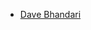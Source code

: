 <!--
    Guidelines:
        1. Do not delete anyone's name from this list
        2. Follow alphabetic order
        3. Use the given template below to add your name:
           - [Your Name](https://github.com/<Your-Username>)
-->

- [Dave Bhandari](https://github.com/Davekibh)